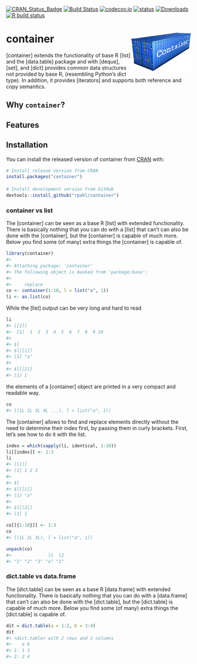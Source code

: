 
<!-- README.md is generated from README.Rmd. Please edit that file -->
<!-- badges: start -->

[![CRAN\_Status\_Badge](http://www.r-pkg.org/badges/version/container)](https://cran.r-project.org/package=container)
[![Build
Status](https://travis-ci.org/rpahl/container.png?branch=master)](https://travis-ci.org/rpahl/container)
[![codecov.io](https://codecov.io/github/rpahl/container/coverage.svg?branch=master)](https://codecov.io/github/rpahl/container?branch=master)
[![status](https://tinyverse.netlify.com/badge/container)](https://CRAN.R-project.org/package=container)
[![Downloads](http://cranlogs.r-pkg.org/badges/container)](http://www.r-pkg.org/pkg/container)
[![R build
status](https://github.com/rpahl/container/workflows/R-CMD-check/badge.svg)](https://github.com/rpahl/container/actions)
<!-- badges: end -->

# container <img src="images/logo.png" align="right" width="163" height="104"/>

\[container\] extends the functionality of base R \[list\] and the
\[data.table\] package and with \[deque\], \[set\], and \[dict\]
provides common data structures not provided by base R, (resembling
Python’s dict type). In addition, it provides \[iterators\] and supports
both reference and copy semantics.

## Why `container`?

## Features

## Installation

You can install the released version of container from
[CRAN](https://CRAN.R-project.org) with:

``` r
# Install release version from CRAN
install.packages("container")

# Install development version from GitHub
devtools::install_github("rpahl/container")
```

### container vs list

The \[container\] can be seen as a base R \[list\] with extended
functionality. There is basically nothing that you can do with a
\[list\] that can’t can also be done with the \[container\], but the
\[container\] is capable of much more. Below you find some (of many)
extra things the \[container\] is capable of.

``` r
library(container)
#> 
#> Attaching package: 'container'
#> The following object is masked from 'package:base':
#> 
#>     replace
co <- container(1:10, l = list("a", 1))
li <- as.list(co)
```

While the \[list\] output can be very long and hard to read

``` r
li
#> [[1]]
#>  [1]  1  2  3  4  5  6  7  8  9 10
#> 
#> $l
#> $l[[1]]
#> [1] "a"
#> 
#> $l[[2]]
#> [1] 1
```

the elements of a \[container\] object are printed in a very compact and
readable way.

``` r
co
#> [(1L 2L 3L 4L ...), l = list("a", 1)]
```

The \[container\] allows to find and replace elements directly without
the need to determine their index first, by passing them in curly
brackets. First, let’s see how to do it with the list.

``` r
index = which(sapply(li, identical, 1:10))
li[[index]] <- 1:3
li
#> [[1]]
#> [1] 1 2 3
#> 
#> $l
#> $l[[1]]
#> [1] "a"
#> 
#> $l[[2]]
#> [1] 1
```

``` r
co[[{1:10}]] <- 1:3
co
#> [(1L 2L 3L), l = list("a", 1)]
```

``` r
unpack(co)
#>              l1  l2 
#> "1" "2" "3" "a" "1"
```

### dict.table vs data.frame

The \[dict.table\] can be seen as a base R \[data.frame\] with extended
functionality. There is basically nothing that you can do with a
\[data.frame\] that can’t can also be done with the \[dict.table\], but
the \[dict.table\] is capable of much more. Below you find some (of
many) extra things the \[dict.table\] is capable of.

``` r
dit = dict.table(a = 1:2, b = 3:4)
dit
#> <dict.table> with 2 rows and 2 columns
#>    a b
#> 1: 1 3
#> 2: 2 4
```
